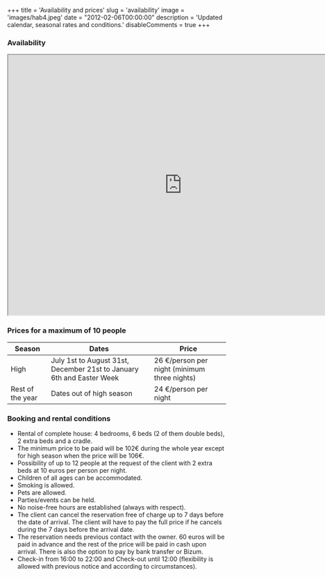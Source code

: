 +++
title = 'Availability and prices'
slug = 'availability'
image = 'images/hab4.jpeg'
date = "2012-02-06T00:00:00"
description = 'Updated calendar, seasonal rates and conditions.'
disableComments = true
+++

### Availability

<iframe src="https://calendar.google.com/calendar/u/0/embed?src=9pn59cilq77u1madbhbavhk2hs@group.calendar.google.com&ctz=Europe/Madrid" width="800" height="600"></iframe>


### Prices for a maximum of 10 people

| Season           | Dates                                                                 | Price                                        |
| ---------------  | ------------------------------------------------------------------    | ----------------------------------------     |
| High             | July 1st to August 31st, December 21st to January 6th and Easter Week | 26 €/person per night (minimum three nights) |
| Rest of the year | Dates out of high season                                              | 24 €/person per night                        |


### Booking and rental conditions
* Rental of complete house: 4 bedrooms, 6 beds (2 of them double beds), 2 extra beds and a cradle. 
* The minimum price to be paid will be 102€ during the whole year except for high season when the price will be 106€.
* Possibility of up to 12 people at the request of the client with 2 extra beds at 10 euros per person per night.
* Children of all ages can be accommodated.
* Smoking is allowed.
* Pets are allowed.
* Parties/events can be held.
* No noise-free hours are established (always with respect).
* The client can cancel the reservation free of charge up to 7 days before the date of arrival. The client will have to pay the full price if he cancels during the 7 days before the arrival date.
* The reservation needs previous contact with the owner. 60 euros will be paid in advance and the rest of the price will be paid in cash upon arrival. There is also the option to pay by bank transfer or Bizum.
* Check-in from 16:00 to 22:00 and Check-out until 12:00 (flexibility is allowed with previous notice and according to circumstances).
